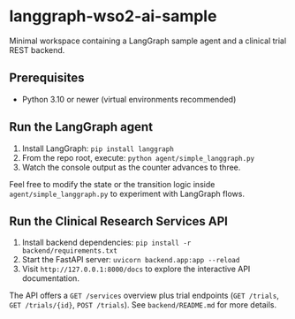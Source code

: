 # langgraph-wso2-ai-sample

Minimal workspace containing a LangGraph sample agent and a clinical trial REST backend.

## Prerequisites
- Python 3.10 or newer (virtual environments recommended)

## Run the LangGraph agent
1. Install LangGraph: `pip install langgraph`
2. From the repo root, execute: `python agent/simple_langgraph.py`
3. Watch the console output as the counter advances to three.

Feel free to modify the state or the transition logic inside `agent/simple_langgraph.py` to experiment with LangGraph flows.

## Run the Clinical Research Services API
1. Install backend dependencies: `pip install -r backend/requirements.txt`
2. Start the FastAPI server: `uvicorn backend.app:app --reload`
3. Visit `http://127.0.0.1:8000/docs` to explore the interactive API documentation.

The API offers a `GET /services` overview plus trial endpoints (`GET /trials`, `GET /trials/{id}`, `POST /trials`). See `backend/README.md` for more details.
